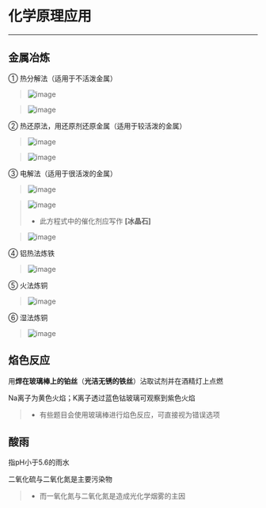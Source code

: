 ﻿# 化学原理应用

---

## 金属冶炼

① 热分解法（适用于不活泼金属）

> ![image](https://github.com/XwYuanzhang/Cloud-Note/blob/master/pics/Chem/金属冶炼/热分解①.png)

> ![image](https://github.com/XwYuanzhang/Cloud-Note/blob/master/pics/Chem/金属冶炼/热分解②.png)

② 热还原法，用还原剂还原金属（适用于较活泼的金属）

> ![image](https://github.com/XwYuanzhang/Cloud-Note/blob/master/pics/Chem/金属冶炼/热还原法①.png)

> ![image](https://github.com/XwYuanzhang/Cloud-Note/blob/master/pics/Chem/金属冶炼/热还原法②.png)

③ 电解法（适用于很活泼的金属）

> ![image](https://github.com/XwYuanzhang/Cloud-Note/blob/master/pics/Chem/金属冶炼/电解法①.png)

> ![image](https://github.com/XwYuanzhang/Cloud-Note/blob/master/pics/Chem/金属冶炼/电解法②.png)
>
> * 此方程式中的催化剂应写作 **[冰晶石]**

> ![image](https://github.com/XwYuanzhang/Cloud-Note/blob/master/pics/Chem/金属冶炼/电解法③.png)

④ 铝热法炼铁

> ![image](https://github.com/XwYuanzhang/Cloud-Note/blob/master/pics/Chem/金属冶炼/铝热法炼铁.png)

⑤ 火法炼铜

> ![image](https://github.com/XwYuanzhang/Cloud-Note/blob/master/pics/Chem/金属冶炼/火法炼铜.png)

⑥ 湿法炼铜

> ![image](https://github.com/XwYuanzhang/Cloud-Note/blob/master/pics/Chem/金属冶炼/湿法炼铜.png)

## 焰色反应

用**焊在玻璃棒上的铂丝**（**光洁无锈的铁丝**）沾取试剂并在酒精灯上点燃

Na离子为黄色火焰；K离子透过蓝色钴玻璃可观察到紫色火焰

> * 有些题目会使用玻璃棒进行焰色反应，可直接视为错误选项

## 酸雨

指pH小于5.6的雨水

二氧化硫与二氧化氮是主要污染物

> * 而一氧化氮与二氧化氮是造成光化学烟雾的主因


